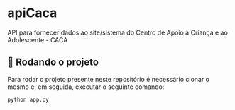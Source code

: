 # apiCaca
API para fornecer dados ao site/sistema do Centro de Apoio à Criança e ao Adolescente - CACA

## :rocket: Rodando o projeto
Para rodar o projeto presente neste repositório é necessário clonar o mesmo e, em seguida, executar o seguinte comando:
```
python app.py
```
